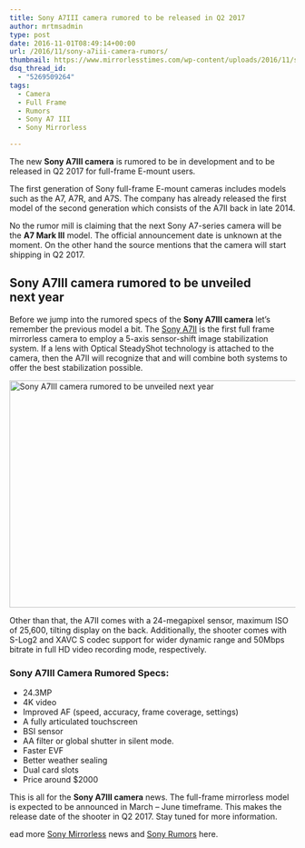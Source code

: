 ```yaml
---
title: Sony A7III camera rumored to be released in Q2 2017
author: mrtmsadmin
type: post
date: 2016-11-01T08:49:14+00:00
url: /2016/11/sony-a7iii-camera-rumors/
thumbnail: https://www.mirrorlesstimes.com/wp-content/uploads/2016/11/sony-a7iii-camera-rumors.jpg
dsq_thread_id:
  - "5269509264"
tags:
  - Camera
  - Full Frame
  - Rumors
  - Sony A7 III
  - Sony Mirrorless

---
```

The new **Sony A7III camera** is rumored to be in development and to be released in Q2 2017 for full-frame E-mount users.

The first generation of Sony full-frame E-mount cameras includes models such as the A7, A7R, and A7S. The company has already released the first model of the second generation which consists of the A7II back in late 2014.

No the rumor mill is claiming that the next Sony A7-series camera will be the **A7 Mark III** model. The official announcement date is unknown at the moment. On the other hand the source mentions that the camera will start shipping in Q2 2017. <!--more-->

## Sony A7III camera rumored to be unveiled next year

Before we jump into the rumored specs of the **Sony A7III camera** let&#8217;s remember the previous model a bit. The <a href="http://amzn.to/2f7ZfSy" target="_blank" rel="noopener">Sony A7II</a> is the first full frame mirrorless camera to employ a 5-axis sensor-shift image stabilization system. If a lens with Optical SteadyShot technology is attached to the camera, then the A7II will recognize that and will combine both systems to offer the best stabilization possible.

<a href="http://amzn.to/2f7ZfSy" target="_blank" rel="nobox nofollow noopener"><img class="aligncenter wp-image-695 size-full" title="Sony A7III camera rumored to be unveiled next year" src="https://i2.wp.com/www.mirrorlesstimes.com/wp-content/uploads/2016/11/sony-a7iii-camera-rumors.jpg?resize=600%2C400&#038;ssl=1" alt="Sony A7III camera rumored to be unveiled next year" width="600" height="400" srcset="https://i2.wp.com/www.mirrorlesstimes.com/wp-content/uploads/2016/11/sony-a7iii-camera-rumors.jpg?w=800&ssl=1 800w, https://i2.wp.com/www.mirrorlesstimes.com/wp-content/uploads/2016/11/sony-a7iii-camera-rumors.jpg?resize=300%2C200&ssl=1 300w, https://i2.wp.com/www.mirrorlesstimes.com/wp-content/uploads/2016/11/sony-a7iii-camera-rumors.jpg?resize=768%2C512&ssl=1 768w" sizes="(max-width: 600px) 100vw, 600px" data-recalc-dims="1" /></a>

Other than that, the A7II comes with a 24-megapixel sensor, maximum ISO of 25,600, tilting display on the back. Additionally, the shooter comes with S-Log2 and XAVC S codec support for wider dynamic range and 50Mbps bitrate in full HD video recording mode, respectively.

### Sony A7III Camera Rumored Specs:

  * 24.3MP
  * 4K video
  * Improved AF (speed, accuracy, frame coverage, settings)
  * A fully articulated touchscreen
  * BSI sensor
  * AA filter or global shutter in silent mode.
  * Faster EVF
  * Better weather sealing
  * Dual card slots
  * Price around $2000

This is all for the **Sony A7III camera** news. The full-frame mirrorless model is expected to be announced in March &#8211; June timeframe. This makes the release date of the shooter in Q2 2017. Stay tuned for more information.

ead more <a href="https://www.mirrorlesstimes.com/tags/sony-mirrorless/" target="_blank" rel="noopener">Sony Mirrorless</a> news and <a href="https://www.dailycameranews.com/tag/sony-rumors/" target="_blank" rel="noopener">Sony Rumors</a> here.